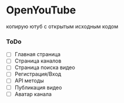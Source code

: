 # OpenYouTube
копирую ютуб с открытым исходным кодом

### ToDo

- [ ] Главная страница
- [ ] Страница каналов
- [ ] Страница поиска видео
- [ ] Регистрация/Вход
- [ ] API методы
- [ ] Публикация видео
- [ ] Аватар канала

